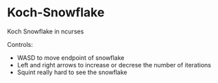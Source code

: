 # Koch-Snowflake
Koch Snowflake in ncurses

Controls:
 - WASD to move endpoint of snowflake
 - Left and right arrows to increase or decrese the number of iterations
 - Squint really hard to see the snowflake
